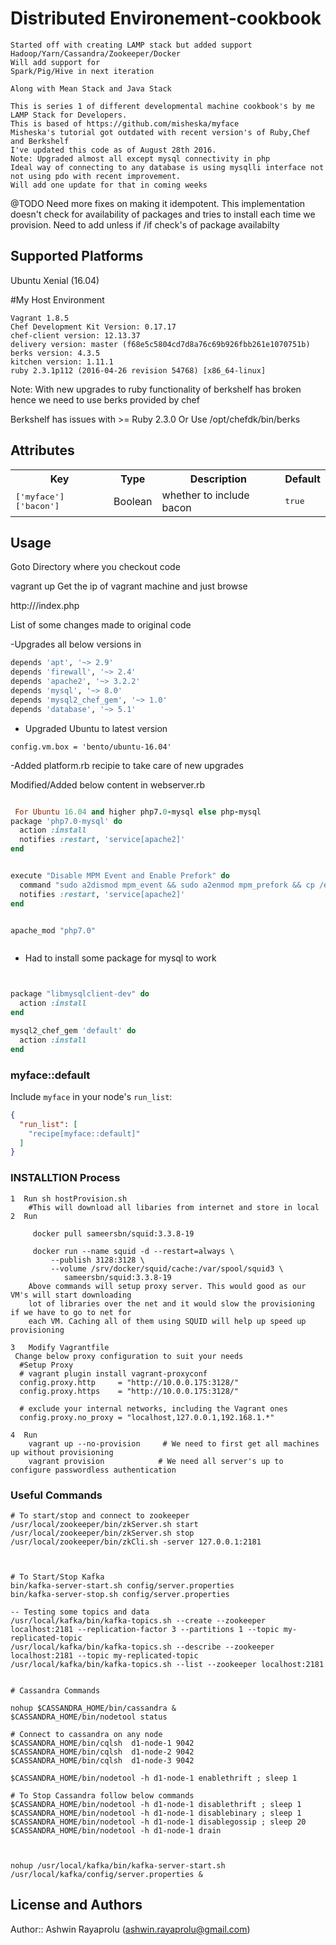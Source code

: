# Distributed Environement-cookbook
```desc
Started off with creating LAMP stack but added support 
Hadoop/Yarn/Cassandra/Zookeeper/Docker
Will add support for
Spark/Pig/Hive in next iteration

Along with Mean Stack and Java Stack

This is series 1 of different developmental machine cookbook's by me
LAMP Stack for Developers.
This is based of https://github.com/misheska/myface
Misheska's tutorial got outdated with recent version's of Ruby,Chef and Berkshelf 
I've updated this code as of August 28th 2016.
Note: Upgraded almost all except mysql connectivity in php
Ideal way of connecting to any database is using mysqlli interface not not using pdo with recent improvement. 
Will add one update for that in coming weeks
```

@TODO
Need more fixes on making it idempotent. This implementation doesn't check for availability of packages and tries to install each time we provision. Need to add unless if /if check's of package availabilty

## Supported Platforms

Ubuntu Xenial (16.04)

#My Host Environment
```t
Vagrant 1.8.5
Chef Development Kit Version: 0.17.17
chef-client version: 12.13.37
delivery version: master (f68e5c5804cd7d8a76c69b926fbb261e1070751b)
berks version: 4.3.5
kitchen version: 1.11.1
ruby 2.3.1p112 (2016-04-26 revision 54768) [x86_64-linux]
```

Note:
With new upgrades to ruby functionality of berkshelf has broken hence we need to use berks provided by chef

Berkshelf has issues with >= Ruby 2.3.0
Or Use
/opt/chefdk/bin/berks


## Attributes

<table>
  <tr>
    <th>Key</th>
    <th>Type</th>
    <th>Description</th>
    <th>Default</th>
  </tr>
  <tr>
    <td><tt>['myface']['bacon']</tt></td>
    <td>Boolean</td>
    <td>whether to include bacon</td>
    <td><tt>true</tt></td>
  </tr>
</table>

## Usage

Goto Directory where you checkout code

vagrant up
Get the ip of vagrant machine and just browse

http://<ip>/index.php




List of some changes made to original code

-Upgrades all below versions in 
```metadata.rb
depends 'apt', '~> 2.9'
depends 'firewall', '~> 2.4'
depends 'apache2', '~> 3.2.2'
depends 'mysql', '~> 8.0'  
depends 'mysql2_chef_gem', '~> 1.0'
depends 'database', '~> 5.1' 
```
- Upgraded Ubuntu to latest version

```VagrantFile
config.vm.box = 'bento/ubuntu-16.04'
```
-Added platform.rb recipie to take care of new upgrades 


Modified/Added below content in webserver.rb

```Webserver.rb

 For Ubuntu 16.04 and higher php7.0-mysql else php-mysql
package 'php7.0-mysql' do
  action :install
  notifies :restart, 'service[apache2]'
end


execute "Disable MPM Event and Enable Prefork" do
  command "sudo a2dismod mpm_event && sudo a2enmod mpm_prefork && cp /etc/apache2/mods-available/php* /etc/apache2/mods-enabled/ "
  notifies :restart, 'service[apache2]'
end


apache_mod "php7.0"



```




- Had to install some package for mysql to work

```database.rb


package "libmysqlclient-dev" do
  action :install
end

mysql2_chef_gem 'default' do
  action :install
end

```




### myface::default

Include `myface` in your node's `run_list`:

```json
{
  "run_list": [
    "recipe[myface::default]"
  ]
}
```


### INSTALLTION Process

```Steps
1  Run sh hostProvision.sh   
	#This will download all libaries from internet and store in local
2  Run

   	 docker pull sameersbn/squid:3.3.8-19
   	   
   	 docker run --name squid -d --restart=always \
 		 --publish 3128:3128 \
  		 --volume /srv/docker/squid/cache:/var/spool/squid3 \
  			sameersbn/squid:3.3.8-19
    Above commands will setup proxy server. This would good as our VM's will start downloading
    lot of libraries over the net and it would slow the provisioning if we have to go to net for 
    each VM. Caching all of them using SQUID will help up speed up provisioning
    
3	Modify Vagrantfile
 Change below proxy configuration to suit your needs
  #Setup Proxy
  # vagrant plugin install vagrant-proxyconf
  config.proxy.http     = "http://10.0.0.175:3128/"
  config.proxy.https    = "http://10.0.0.175:3128/"
  
  # exclude your internal networks, including the Vagrant ones
  config.proxy.no_proxy = "localhost,127.0.0.1,192.168.1.*"

4  Run 
	vagrant up --no-provision     # We need to first get all machines up without provisioning
	vagrant provision            # We need all server's up to configure passwordless authentication

```


### Useful Commands

```
# To start/stop and connect to zookeeper
/usr/local/zookeeper/bin/zkServer.sh start
/usr/local/zookeeper/bin/zkServer.sh stop
/usr/local/zookeeper/bin/zkCli.sh -server 127.0.0.1:2181



# To Start/Stop Kafka
bin/kafka-server-start.sh config/server.properties
bin/kafka-server-stop.sh config/server.properties

-- Testing some topics and data
/usr/local/kafka/bin/kafka-topics.sh --create --zookeeper localhost:2181 --replication-factor 3 --partitions 1 --topic my-replicated-topic
/usr/local/kafka/bin/kafka-topics.sh --describe --zookeeper localhost:2181 --topic my-replicated-topic
/usr/local/kafka/bin/kafka-topics.sh --list --zookeeper localhost:2181


# Cassandra Commands

nohup $CASSANDRA_HOME/bin/cassandra &
$CASSANDRA_HOME/bin/nodetool status

# Connect to cassandra on any node
$CASSANDRA_HOME/bin/cqlsh  d1-node-1 9042
$CASSANDRA_HOME/bin/cqlsh  d1-node-2 9042
$CASSANDRA_HOME/bin/cqlsh  d1-node-3 9042

$CASSANDRA_HOME/bin/nodetool -h d1-node-1 enablethrift ; sleep 1

# To Stop Cassandra follow below commands
$CASSANDRA_HOME/bin/nodetool -h d1-node-1 disablethrift ; sleep 1
$CASSANDRA_HOME/bin/nodetool -h d1-node-1 disablebinary ; sleep 1
$CASSANDRA_HOME/bin/nodetool -h d1-node-1 disablegossip ; sleep 20
$CASSANDRA_HOME/bin/nodetool -h d1-node-1 drain



nohup /usr/local/kafka/bin/kafka-server-start.sh /usr/local/kafka/config/server.properties &

```

## License and Authors

Author:: Ashwin Rayaprolu (ashwin.rayaprolu@gmail.com)

